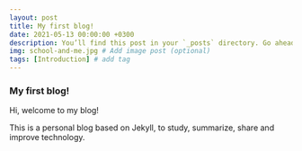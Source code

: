 ```yaml
---
layout: post
title: My first blog!
date: 2021-05-13 00:00:00 +0300
description: You’ll find this post in your `_posts` directory. Go ahead and edit it and re-build the site to see your changes. # Add post description (optional)
img: school-and-me.jpg # Add image post (optional)
tags: [Introduction] # add tag
---
```

### My first blog!

Hi, welcome to my blog! 

This is a personal blog based on Jekyll, to study, summarize, share and improve technology.
